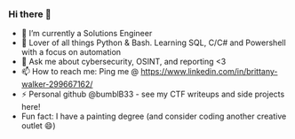 ### Hi there 👋


- 🔭 I’m currently a Solutions Engineer
- 🌱 Lover of all things Python & Bash. Learning SQL, C/C# and Powershell with a focus on automation
- 💬 Ask me about cybersecurity, OSINT, and reporting <3 
- 📫 How to reach me: Ping me @ https://www.linkedin.com/in/brittany-walker-299667162/
- ⚡ Personal github @bumblB33 - see my CTF writeups and side projects here! 
- Fun fact: I have a painting degree (and consider coding another creative outlet 😄)

